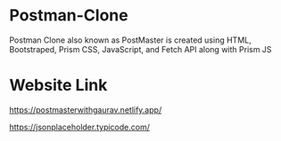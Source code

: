 # Postman-Clone
Postman Clone also known as PostMaster is created using HTML, Bootstraped, Prism CSS, JavaScript, and Fetch API along with Prism JS
# Website Link
https://postmasterwithgaurav.netlify.app/



https://jsonplaceholder.typicode.com/

